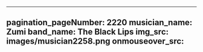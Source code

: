 ------
pagination_pageNumber: 2220
musician_name: Zumi
band_name: The Black Lips
img_src: images/musician2258.png
onmouseover_src: 
------